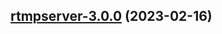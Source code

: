 

## [rtmpserver-3.0.0](https://github.com/truecharts/charts/compare/rtmpserver-2.0.9...rtmpserver-3.0.0) (2023-02-16)

